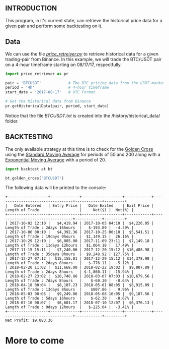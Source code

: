 INTRODUCTION
------------

This program, in it's current state, can retrieve the historical price data for a given pair and perform some backtesting on it.


Data
----

We can use the file [*price_retreiver.py*](price_retriever.py) to retrieve historical data for a given trading-pair from Binance. 
In this example, we will trade the BTC/USDT pair on a 4-hour timeframe starting on 08/17/17, respectfully. 

```python
import price_retriever as pr

pair = 'BTCUSDT'            # The BTC pricing data from the USDT market.
period = '4h'               # 4-hour timeframe
start_date = '2017-08-17'   # UTC Format

# Get the historical data from Binance
pr.getHistoricalData(pair, period, start_date)
```

Notice that the file *BTCUSDT.txt* is created into the /history/historical_data/ folder.

##### 

BACKTESTING
-----------

The only available strategy at this time is to check for the [Golden Cross](https://www.investopedia.com/terms/g/goldencross.asp) using the [Standard Moving Average](https://www.investopedia.com/terms/s/sma.asp) for periods of 50 and 200 along with a [Exponential Moving Average](https://www.investopedia.com/terms/e/ema.asp) with a period of 20.

```python
import backtest at bt

bt.golden_cross('BTCUSDT')
```
The following data will be printed to the console:

```
+------------------+-------------+------------------+------------+----------------------------------+------------+---------+
|   Date Entered   | Entry Price |   Date Exited    | Exit Price | Length of Trade                  |     Net($) |  Net(%) |
+------------------+-------------+------------------+------------+----------------------------------+------------+---------+
| 2017-10-02 12:10 |   $4,419.94 | 2017-10-05 04:10 |  $4,226.05 | Length of Trade : 2days 16hours  |   $-193.89 |  -4.39% |
| 2017-10-06 00:10 |   $4,392.36 | 2017-10-25 00:10 |  $5,541.51 | Length of Trade : 19days 0hours  |  $1,149.15 |  26.16% |
| 2017-10-29 12:10 |   $6,085.00 | 2017-11-09 23:11 |  $7,149.18 | Length of Trade : 11days 12hours |  $1,064.18 |  17.49% |
| 2017-11-15 15:11 |   $7,240.06 | 2017-12-20 15:12 | $16,488.98 | Length of Trade : 35days 0hours  |  $9,248.92 | 127.75% |
| 2017-12-27 07:12 |  $15,155.01 | 2017-12-29 15:12 | $14,378.90 | Length of Trade : 2days 8hours   |   $-776.11 |  -5.12% |
| 2018-02-20 11:02 |  $11,668.00 | 2018-02-22 19:02 |  $9,807.89 | Length of Trade : 2days 8hours   | $-1,860.11 | -15.94% |
| 2018-02-27 23:02 |  $10,748.86 | 2018-03-07 07:03 | $10,679.56 | Length of Trade : 7days 8hours   |    $-69.30 |  -0.64% |
| 2018-04-18 00:04 |   $8,107.23 | 2018-05-01 08:05 |  $8,915.09 | Length of Trade : 13days 8hours  |    $807.86 |   9.96% |
| 2018-05-03 00:05 |   $9,249.86 | 2018-05-08 16:05 |  $9,187.56 | Length of Trade : 5days 16hours  |    $-62.30 |  -0.67% |
| 2018-07-10 00:07 |   $6,601.17 | 2018-07-10 12:07 |  $6,376.13 | Length of Trade : 0days 12hours  |   $-225.04 |  -3.41% |
+------------------+-------------+------------------+------------+----------------------------------+------------+---------+
Net Profit: $9,083.36
```


# More to come

